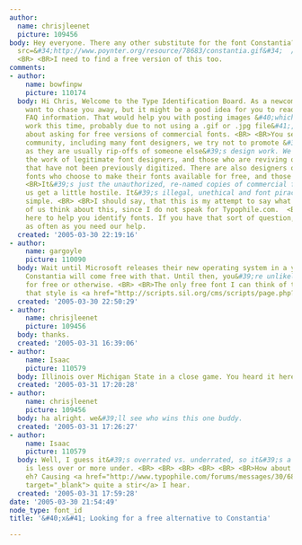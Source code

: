 ```yaml
---
author:
  name: chrisjleenet
  picture: 109456
body: Hey everyone. There any other substitute for the font Constantia? <BR>&#60;IMG
  src=&#34;http://www.poynter.org/resource/78683/constantia.gif&#34;  /&#62; <BR>http://www.poynter.org/resource/78683/constantia.gif
  <BR> <BR>I need to find a free version of this too.
comments:
- author:
    name: bowfinpw
    picture: 110174
  body: Hi Chris, Welcome to the Type Identification Board. As a newcomer, we don&#39;t
    want to chase you away, but it might be a good idea for you to read some of the
    FAQ information. That would help you with posting images &#40;which didn&#39;t
    work this time, probably due to not using a .gif or .jpg file&#41;, and possibly
    about asking for free versions of commercial fonts. <BR> <BR>You see, as a type-loving
    community, including many font designers, we try not to promote &#39;free versions&#39;,
    as they are usually rip-offs of someone else&#39;s design work. We prefer to support
    the work of legitimate font designers, and those who are reviving old designs
    that have not been previously digitized. There are also designers of original
    fonts who choose to make their fonts available for free, and those are fine too.  <BR>
    <BR>It&#39;s just the unauthorized, re-named copies of commercial fonts that make
    us get a little hostile. It&#39;s illegal, unethical and font piracy, plain and
    simple. <BR> <BR>I should say, that this is my attempt to say what I believe most
    of us think about this, since I do not speak for Typophile.com.  <BR> <BR>We are
    here to help you identify fonts. If you have that sort of question, come back
    as often as you need our help.
  created: '2005-03-30 22:19:16'
- author:
    name: gargoyle
    picture: 110090
  body: Wait until Microsoft releases their new operating system in a year or two,
    Constantia will come free with that. Until then, you&#39;re unlikely to find it
    for free or otherwise. <BR> <BR>The only free font I can think of that approaches
    that style is <a href="http://scripts.sil.org/cms/scripts/page.php?site_id=nrsi&amp;item_id=Gentium">Gentium</a>.
  created: '2005-03-30 22:50:29'
- author:
    name: chrisjleenet
    picture: 109456
  body: thanks.
  created: '2005-03-31 16:39:06'
- author:
    name: Isaac
    picture: 110579
  body: Illinois over Michigan State in a close game. You heard it here.
  created: '2005-03-31 17:20:28'
- author:
    name: chrisjleenet
    picture: 109456
  body: ha alright. we&#39;ll see who wins this one buddy.
  created: '2005-03-31 17:26:27'
- author:
    name: Isaac
    picture: 110579
  body: Well, I guess it&#39;s overrated vs. underrated, so it&#39;s a matter of who
    is less over or more under. <BR> <BR> <BR> <BR> <BR> <BR>How about that Constantia,
    eh? Causing <a href="http://www.typophile.com/forums/messages/30/68190.html?1111771426"
    target="_blank"> quite a stir</a> I hear.
  created: '2005-03-31 17:59:28'
date: '2005-03-30 21:54:49'
node_type: font_id
title: '&#40;x&#41; Looking for a free alternative to Constantia'

---
```

